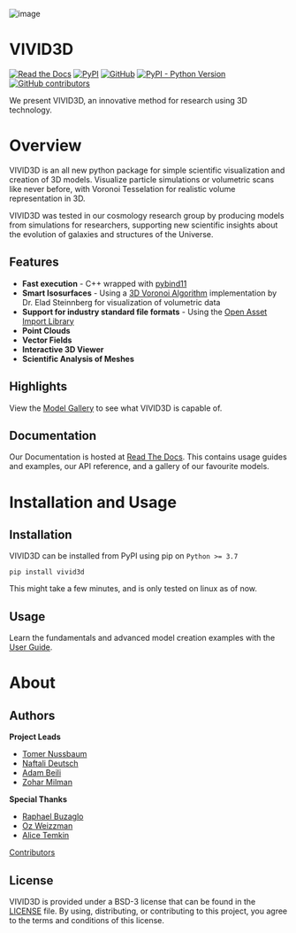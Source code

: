 ![image](https://github.com/GalaxyHunters/Vivid/blob/01788a5e3656dbaa048a48215a290dfb7f3dc831/vivid-cover.png?raw=true)

# VIVID3D
[![Read the Docs](https://img.shields.io/readthedocs/vivid)](https://vivid.readthedocs.io/en/latest/)
[![PyPI](https://img.shields.io/pypi/v/vivid3d?label=pypi)](https://pypi.org/project/vivid3d/)
[![GitHub](https://img.shields.io/github/license/GalaxyHunters/vivid)](https://github.com/GalaxyHunters/Vivid/blob/master/LICENSE)
[![PyPI - Python Version](https://img.shields.io/pypi/pyversions/vivid3d)](https://pypi.org/project/vivid3d/)
[![GitHub contributors](https://img.shields.io/github/contributors/GalaxyHunters/vivid)](https://github.com/GalaxyHunters/vivid/graphs/contributors/)

We present VIVID3D, an innovative method for research using 3D technology.

# Overview
VIVID3D is an all new python package for simple scientific visualization and creation of 3D models. 
Visualize particle simulations or volumetric scans like never before, with Voronoi Tesselation for realistic volume representation in 3D.

VIVID3D was tested in our cosmology research group by producing models from simulations for researchers, supporting new scientific insights about the evolution of galaxies and structures of the Universe.

## Features
- **Fast execution** - C++ wrapped with [pybind11](https://github.com/pybind/pybind11)
- **Smart Isosurfaces** - Using a [3D Voronoi Algorithm](https://doi.org/10.1088/0067-0049/216/2/35) implementation by Dr. Elad Steinnberg for visualization of volumetric data
- **Support for industry standard file formats** - Using the [Open Asset Import Library](https://github.com/assimp/assimp)
- **Point Clouds**
- **Vector Fields**
- **Interactive 3D Viewer**
- **Scientific Analysis of Meshes**

## Highlights
View the [Model Gallery](https://vivid.readthedocs.io/en/latest/gallery.html) to see what VIVID3D is capable of. 

## Documentation
Our Documentation is hosted at [Read The Docs](https://vivid.readthedocs.io/en/latest/). This contains usage guides and examples, our API reference, and a gallery of our favourite models.

# Installation and Usage
## Installation
VIVID3D can be installed from PyPI using pip on `Python >= 3.7`

```
pip install vivid3d
```
This might take a few minutes, and is only tested on linux as of now.

## Usage
Learn the fundamentals and advanced model creation examples with the [User Guide](https://vivid.readthedocs.io/en/latest/examples.html).

# About
## Authors
**Project Leads**
- [Tomer Nussbaum](https://github.com/tussbaum)
- [Naftali Deutsch](https://github.com/rslanis)
- [Adam Beili](https://github.com/Beilinson)
- [Zohar Milman](https://github.com/ZoharMilman)

**Special Thanks**
- [Raphael Buzaglo](https://github.com/raphae2118)
- [Oz Weizzman](https://github.com/OzW1234)
- [Alice Temkin](https://github.com/lazy-fox304)

[Contributors](https://github.com/GalaxyHunters/vivid/graphs/contributors/)

## License
VIVID3D is provided under a BSD-3 license that can be found in the [LICENSE](https://github.com/GalaxyHunters/Vivid/blob/master/LICENSE) file. By using, distributing, or contributing to this project, you agree to the terms and conditions of this license.
